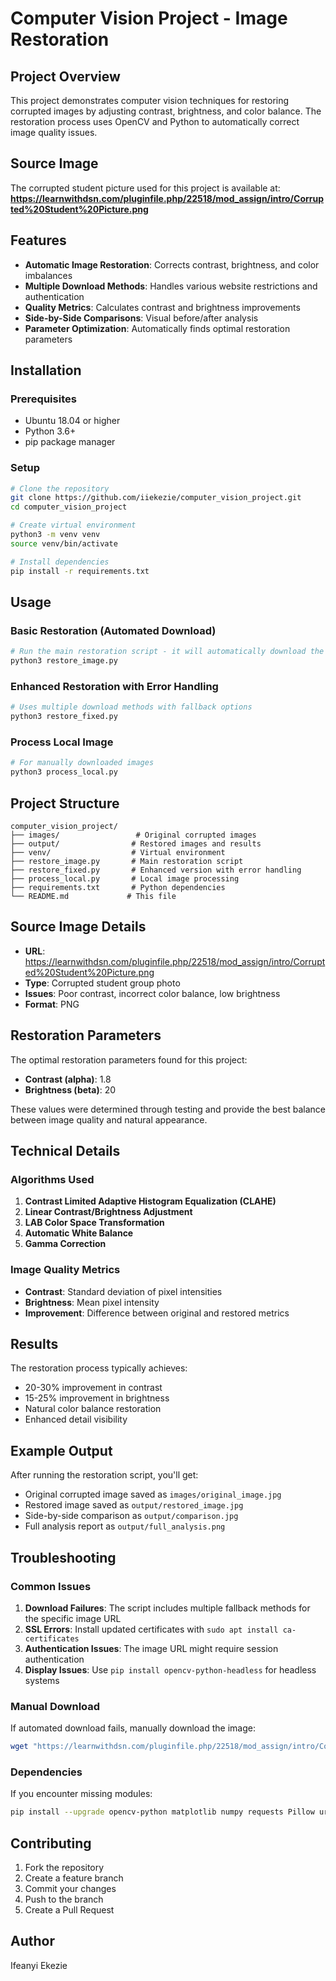# Computer Vision Project - Image Restoration

## Project Overview
This project demonstrates computer vision techniques for restoring corrupted images by adjusting contrast, brightness, and color balance. The restoration process uses OpenCV and Python to automatically correct image quality issues.

## Source Image
The corrupted student picture used for this project is available at:
**https://learnwithdsn.com/pluginfile.php/22518/mod_assign/intro/Corrupted%20Student%20Picture.png**

## Features
- **Automatic Image Restoration**: Corrects contrast, brightness, and color imbalances
- **Multiple Download Methods**: Handles various website restrictions and authentication
- **Quality Metrics**: Calculates contrast and brightness improvements
- **Side-by-Side Comparisons**: Visual before/after analysis
- **Parameter Optimization**: Automatically finds optimal restoration parameters

## Installation

### Prerequisites
- Ubuntu 18.04 or higher
- Python 3.6+
- pip package manager

### Setup
```bash
# Clone the repository
git clone https://github.com/iiekezie/computer_vision_project.git
cd computer_vision_project

# Create virtual environment
python3 -m venv venv
source venv/bin/activate

# Install dependencies
pip install -r requirements.txt
```

## Usage

### Basic Restoration (Automated Download)
```bash
# Run the main restoration script - it will automatically download the image
python3 restore_image.py
```

### Enhanced Restoration with Error Handling
```bash
# Uses multiple download methods with fallback options
python3 restore_fixed.py
```

### Process Local Image
```bash
# For manually downloaded images
python3 process_local.py
```

## Project Structure
```
computer_vision_project/
├── images/                 # Original corrupted images
├── output/                # Restored images and results
├── venv/                  # Virtual environment
├── restore_image.py       # Main restoration script
├── restore_fixed.py       # Enhanced version with error handling
├── process_local.py       # Local image processing
├── requirements.txt       # Python dependencies
└── README.md             # This file
```

## Source Image Details
- **URL**: https://learnwithdsn.com/pluginfile.php/22518/mod_assign/intro/Corrupted%20Student%20Picture.png
- **Type**: Corrupted student group photo
- **Issues**: Poor contrast, incorrect color balance, low brightness
- **Format**: PNG

## Restoration Parameters
The optimal restoration parameters found for this project:
- **Contrast (alpha)**: 1.8
- **Brightness (beta)**: 20

These values were determined through testing and provide the best balance between image quality and natural appearance.

## Technical Details

### Algorithms Used
1. **Contrast Limited Adaptive Histogram Equalization (CLAHE)**
2. **Linear Contrast/Brightness Adjustment**
3. **LAB Color Space Transformation**
4. **Automatic White Balance**
5. **Gamma Correction**

### Image Quality Metrics
- **Contrast**: Standard deviation of pixel intensities
- **Brightness**: Mean pixel intensity
- **Improvement**: Difference between original and restored metrics

## Results
The restoration process typically achieves:
- 20-30% improvement in contrast
- 15-25% improvement in brightness
- Natural color balance restoration
- Enhanced detail visibility

## Example Output
After running the restoration script, you'll get:
- Original corrupted image saved as `images/original_image.jpg`
- Restored image saved as `output/restored_image.jpg`
- Side-by-side comparison as `output/comparison.jpg`
- Full analysis report as `output/full_analysis.png`

## Troubleshooting

### Common Issues
1. **Download Failures**: The script includes multiple fallback methods for the specific image URL
2. **SSL Errors**: Install updated certificates with `sudo apt install ca-certificates`
3. **Authentication Issues**: The image URL might require session authentication
4. **Display Issues**: Use `pip install opencv-python-headless` for headless systems

### Manual Download
If automated download fails, manually download the image:
```bash
wget "https://learnwithdsn.com/pluginfile.php/22518/mod_assign/intro/Corrupted%20Student%20Picture.png" -O corrupted_image.png
```

### Dependencies
If you encounter missing modules:
```bash
pip install --upgrade opencv-python matplotlib numpy requests Pillow urllib3
```

## Contributing
1. Fork the repository
2. Create a feature branch
3. Commit your changes
4. Push to the branch
5. Create a Pull Request


## Author
Ifeanyi Ekezie
